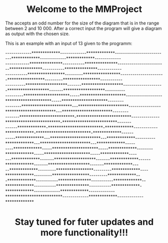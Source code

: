 <h1 align="center"> Welcome to the MMProject</h1>

The accepts an odd number for the size of the diagram that is in the range between 2 and 10 000. After a correct input the program will give a diagram as output with the chosen size.

This is an example with an input of 13 given to the programm:

<p>-------------*************-------------*************--------------------------*************-------------*************-------------<br>
------------***************-----------***************------------------------***************-----------***************------------<br>
-----------*****************---------*****************----------------------*****************---------*****************-----------<br>
----------*******************-------*******************--------------------*******************-------*******************----------<br>
---------*********************-----*********************------------------*********************-----*********************--------<br>
--------***********************---***********************----------------***********************---***********************--------<br>
-------*************************-*************************--------------*************************-*************************-------<br>
------*************-*************************-*************------------*************-*************************-*************------<br>
-----*************---***********************---*************----------*************---***********************---*************-----<br>
----*************-----*********************-----*************--------*************-----*********************-----*************----<br>
---*************-------*******************-------*************------*************-------*******************-------*************---<br>
--*************---------*****************---------*************----*************---------*****************---------*************--<br>
-*************-----------***************-----------*************--*************-----------***************-----------*************-<br>
*************-------------*************-------------**************************-------------*************-------------*************</p>


<h1 align="center" fon>Stay tuned for futer updates and more functionality!!!</h1>
